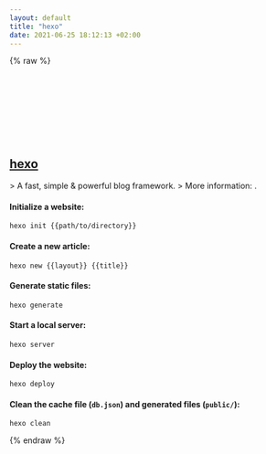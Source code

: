 ```yaml
---
layout: default
title: "hexo"
date: 2021-06-25 18:12:13 +02:00
---
```

{% raw %}
<h2 id="hexo">
  <a href="/en/common/hexo.html">hexo</a> <a href="#hexo"><svg class="icon">
    <use href="/assets/images/unicode_sprite.svg#link" />
  </svg></a>
</h2>
> A fast, simple & powerful blog framework.
> More information: <https://hexo.io/>.

#### Initialize a website:
```shell
hexo init {{path/to/directory}}
```
#### Create a new article:
```shell
hexo new {{layout}} {{title}}
```
#### Generate static files:
```shell
hexo generate
```
#### Start a local server:
```shell
hexo server
```
#### Deploy the website:
```shell
hexo deploy
```
#### Clean the cache file (`db.json`) and generated files (`public/`):
```shell
hexo clean
```
{% endraw %}
